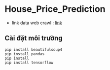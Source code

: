 # House_Price_Prediction

- link data web crawl : [link](https://husteduvn-my.sharepoint.com/:f:/g/personal/phong_dq183604_sis_hust_edu_vn/EvsPDXhMKzxAmx0NEEKfuNwBs4gGoHVmLtY4B4qLm3HtKw?e=nVPiGz)

## Cài đặt môi trường

```
pip install beautifulsoup4
pip install pandas
pip install 
pip install tensorflow
```
